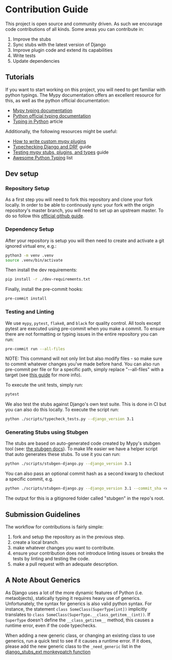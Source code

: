 # Contribution Guide

This project is open source and community driven. As such we encourage code contributions of all kinds. Some areas you can contribute in:

1. Improve the stubs
2. Sync stubs with the latest version of Django
3. Improve plugin code and extend its capabilities
4. Write tests
5. Update dependencies

## Tutorials

If you want to start working on this project, you will need to get familiar with python typings.
The Mypy documentation offers an excellent resource for this, as well as the python official documentation:

- [Mypy typing documentation](https://mypy.readthedocs.io/en/stable/#overview-type-system-reference)
- [Python official typing documentation](https://docs.python.org/3/library/typing.html)
- [Typing in Python](https://inventwithpython.com/blog/2019/11/24/type-hints-for-busy-python-programmers/) article

Additionally, the following resources might be useful:

- [How to write custom mypy plugins](https://mypy.readthedocs.io/en/stable/extending_mypy.html)
- [Typechecking Django and DRF](https://sobolevn.me/2019/08/typechecking-django-and-drf) guide
- [Testing mypy stubs, plugins, and types](https://sobolevn.me/2019/08/testing-mypy-types) guide
- [Awesome Python Typing](https://github.com/typeddjango/awesome-python-typing) list

## Dev setup

### Repository Setup

As a first step you will need to fork this repository and clone your fork locally.
In order to be able to continously sync your fork with the origin repository's master branch, you will need to set up an upstream master. To do so follow this [official github guide](https://docs.github.com/en/free-pro-team@latest/github/collaborating-with-issues-and-pull-requests/syncing-a-fork).

### Dependency Setup

After your repository is setup you will then need to create and activate a git ignored virtual env, e.g.:

```bash
python3 -m venv .venv
source .venv/bin/activate
```

Then install the dev requirements:

```bash
pip install -r ./dev-requirements.txt
```

Finally, install the pre-commit hooks:

```bash
pre-commit install
```

### Testing and Linting

We use `mypy`, `pytest`, `flake8`, and `black` for quality control. All tools except pytest are executed using pre-commit when you make a commit.
To ensure there are not formatting or typing issues in the entire repository you can run:

```bash
pre-commit run --all-files
```

NOTE: This command will not only lint but also modify files - so make sure to commit whatever changes you've made before hand.
You can also run pre-commit per file or for a specific path, simply replace "--all-files" with a target (see [this guide](https://codeburst.io/tool-your-django-project-pre-commit-hooks-e1799d84551f) for more info).

To execute the unit tests, simply run:

```bash
pytest
```

We also test the stubs against Django's own test suite. This is done in CI but you can also do this locally.
To execute the script run:

```bash
python ./scripts/typecheck_tests.py --django_version 3.1
```


### Generating Stubs using Stubgen

The stubs are based on auto-generated code created by Mypy's stubgen tool (see: [the stubgen docs](https://mypy.readthedocs.io/en/stable/stubgen.html)).
To make life easier we have a helper script that auto generates these stubs. To use it you can run:

```bash
python ./scripts/stubgen-django.py --django_version 3.1
```

You can also pass an optional commit hash as a second kwarg to checkout a specific commit, e.g.

```bash
python ./scripts/stubgen-django.py --django_version 3.1 --commit_sha <commit_sha>
```

The output for this is a gitignored folder called "stubgen" in the repo's root.

## Submission Guidelines

The workflow for contributions is fairly simple:

1. fork and setup the repository as in the previous step.
2. create a local branch.
3. make whatever changes you want to contribute.
4. ensure your contribution does not introduce linting issues or breaks the tests by linting and testing the code.
5. make a pull request with an adequate description.

## A Note About Generics

As Django uses a lot of the more dynamic features of Python (i.e. metaobjects), statically typing it requires heavy use of generics. Unfortunately, the syntax for generics is also valid python syntax. For instance, the statement `class SomeClass(SuperType[int])` implicitly translates to `class SomeClass(SuperType.__class_getitem__(int))`. If `SuperType` doesn't define the `__class_getitem__` method, this causes a runtime error, even if the code typechecks.

When adding a new generic class, or changing an existing class to use generics, run a quick test to see if it causes a runtime error. If it does, please add the new generic class to the `_need_generic` list in the [django_stubs_ext monkeypatch function](https://github.com/typeddjango/django-stubs/tree/master/django_stubs_ext/django_stubs_ext/monkeypatch.py)
